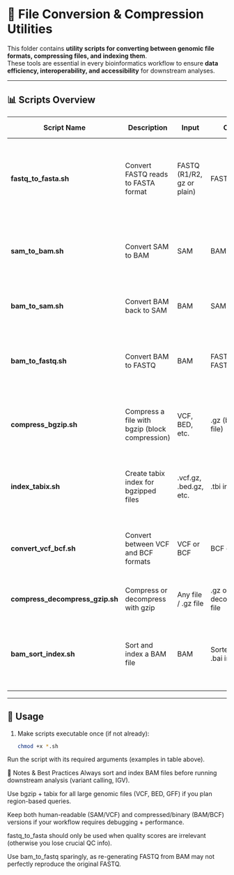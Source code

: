 # 📂 File Conversion & Compression Utilities

This folder contains **utility scripts for converting between genomic file formats, compressing files, and indexing them**.  
These tools are essential in every bioinformatics workflow to ensure **data efficiency, interoperability, and accessibility** for downstream analyses.

---

## 📊 Scripts Overview

| Script Name                      | Description                                           | Input                        | Output                         | When to Use / Why                                                                 | Example Usage |
|----------------------------------|-------------------------------------------------------|------------------------------|--------------------------------|-----------------------------------------------------------------------------------|---------------|
| **fastq_to_fasta.sh**            | Convert FASTQ reads to FASTA format                   | FASTQ (R1/R2, gz or plain)   | FASTA                          | When you only need sequences without quality scores (e.g., BLAST, motif search)   | `./fastq_to_fasta.sh sample.fastq.gz sample.fasta` |
| **sam_to_bam.sh**                | Convert SAM to BAM                                    | SAM                          | BAM                            | To reduce size and speed up processing; BAM is compressed and binary               | `./sam_to_bam.sh input.sam output.bam` |
| **bam_to_sam.sh**                | Convert BAM back to SAM                               | BAM                          | SAM                            | When human-readable format is required                                             | `./bam_to_sam.sh input.bam output.sam` |
| **bam_to_fastq.sh**              | Convert BAM to FASTQ                                  | BAM                          | FASTQ R1, FASTQ R2             | To recover FASTQ reads from aligned BAM (e.g., re-alignment, QC)                  | `./bam_to_fastq.sh aln.bam R1.fastq R2.fastq` |
| **compress_bgzip.sh**            | Compress a file with bgzip (block compression)        | VCF, BED, etc.               | .gz (bgzipped file)            | Needed for large genomic files that require random access                         | `./compress_bgzip.sh variants.vcf variants.vcf.gz` |
| **index_tabix.sh**               | Create tabix index for bgzipped files                 | .vcf.gz, .bed.gz, etc.       | .tbi index                     | Enables fast region queries (`bcftools view -r chr1:1000-2000`)                   | `./index_tabix.sh variants.vcf.gz` |
| **convert_vcf_bcf.sh**           | Convert between VCF and BCF formats                   | VCF or BCF                   | BCF or VCF                     | BCF is faster/lighter for large datasets; VCF is human-readable                   | `./convert_vcf_bcf.sh input.vcf output.bcf` |
| **compress_decompress_gzip.sh**  | Compress or decompress with gzip                      | Any file / .gz file          | .gz or decompressed file       | General-purpose compression or extraction                                         | `./compress_decompress_gzip.sh compress file.txt` |
| **bam_sort_index.sh**            | Sort and index a BAM file                             | BAM                          | Sorted BAM + .bai index        | Essential before variant calling, IGV visualization, or downstream processing     | `./bam_sort_index.sh input.bam sorted.bam` |

---

## 🚀 Usage

1. Make scripts executable once (if not already):
   ```bash
   chmod +x *.sh
Run the script with its required arguments (examples in table above).

📝 Notes & Best Practices
Always sort and index BAM files before running downstream analysis (variant calling, IGV).

Use bgzip + tabix for all large genomic files (VCF, BED, GFF) if you plan region-based queries.

Keep both human-readable (SAM/VCF) and compressed/binary (BAM/BCF) versions if your workflow requires debugging + performance.

fastq_to_fasta should only be used when quality scores are irrelevant (otherwise you lose crucial QC info).

Use bam_to_fastq sparingly, as re-generating FASTQ from BAM may not perfectly reproduce the original FASTQ.

